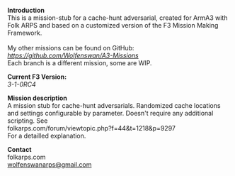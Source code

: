 <b>Introduction</b><br/>
This is a mission-stub for a cache-hunt adversarial, created for ArmA3 with Folk ARPS and based on a customized version of the F3 Mission Making Framework.<br/><br/>
My other missions can be found on GitHub:<br/>
<i>https://github.com/Wolfenswan/A3-Missions</i><br/>
Each branch is a different mission, some are WIP.<br/>

<b>Current F3 Version:</b><br/>
<i>3-1-0RC4</i>

<b>Mission description</b><br/>
A mission stub for cache-hunt adversarials. Randomized cache locations and settings configurable by parameter. Doesn't require any additional scripting. See<br/>
folkarps.com/forum/viewtopic.php?f=44&t=1218&p=9297<br/>
For a detailled explanation.

<b>Contact</b><br/>
folkarps.com<br/>
wolfenswanarps@gmail.com<br/>